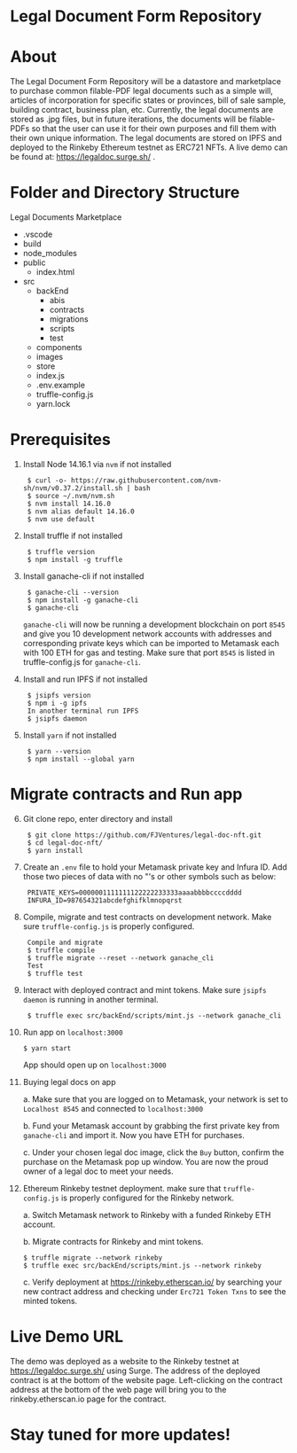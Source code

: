 # <h1>Legal Document Form Repository</h1>
# About

The Legal Document Form Repository will be a datastore and marketplace to purchase common filable-PDF legal documents such as a simple will, articles of incorporation for specific states or provinces, bill of sale sample, building contract, business plan, etc. Currently, the legal documents are stored as .jpg files, but in future iterations, the documents will be filable-PDFs so that the user can use it for their own purposes and fill them with their own unique information. The legal documents are stored on IPFS and deployed to the Rinkeby Ethereum testnet as ERC721 NFTs. A live demo can be found at: https://legaldoc.surge.sh/ .

# Folder and Directory Structure

Legal Documents Marketplace
  - .vscode
  - build
  - node_modules
  - public
    * index.html
  - src
    - backEnd
      - abis
      - contracts
      - migrations
      - scripts
      - test
    - components
    - images
    - store
    * index.js
    * .env.example
    * truffle-config.js
    * yarn.lock


# Prerequisites

1. Install Node 14.16.1 via `nvm` if not installed

        $ curl -o- https://raw.githubusercontent.com/nvm-sh/nvm/v0.37.2/install.sh | bash
        $ source ~/.nvm/nvm.sh
        $ nvm install 14.16.0
        $ nvm alias default 14.16.0
        $ nvm use default

2. Install truffle if not installed

        $ truffle version
        $ npm install -g truffle

3. Install ganache-cli if not installed

        $ ganache-cli --version
        $ npm install -g ganache-cli
        $ ganache-cli

    `ganache-cli` will now be running a development blockchain on port `8545` and give you 10 development network accounts with    addresses and corresponding private keys which can be imported to Metamask each with 100 ETH for gas and testing.  Make sure that port `8545` is listed in truffle-config.js for `ganache-cli`.

4. Install and run IPFS if not installed

        $ jsipfs version
        $ npm i -g ipfs
        In another terminal run IPFS
        $ jsipfs daemon

5. Install `yarn` if not installed

        $ yarn --version
        $ npm install --global yarn

# Migrate contracts and Run app

6. Git clone repo, enter directory and install

        $ git clone https://github.com/FJVentures/legal-doc-nft.git
        $ cd legal-doc-nft/
        $ yarn install

7. Create an `.env` file to hold your Metamask private key and Infura ID. Add those two pieces of data with no "'s or other symbols such as below:

        PRIVATE_KEYS=0000001111111122222233333aaaabbbbccccdddd
        INFURA_ID=987654321abcdefghifklmnopqrst

8. Compile, migrate and test contracts on development network. Make sure `truffle-config.js` is properly configured.

        Compile and migrate
        $ truffle compile
        $ truffle migrate --reset --network ganache_cli
        Test
        $ truffle test

9. Interact with deployed contract and mint tokens. Make sure `jsipfs daemon` is running in another terminal.

        $ truffle exec src/backEnd/scripts/mint.js --network ganache_cli

10. Run app on `localhost:3000`

        $ yarn start

    App should open up on `localhost:3000`

11. Buying legal docs on app

    a. Make sure that you are logged on to Metamask, your network is set to `Localhost 8545` and connected to `localhost:3000`

    b. Fund your Metamask account by grabbing the first private key from `ganache-cli` and import it. Now you have ETH for purchases.

    c. Under your chosen legal doc image, click the `Buy` button, confirm the purchase on the Metamask pop up window. You are now the proud owner of a legal doc to meet your needs.

12. Ethereum Rinkeby testnet deployment. make sure that `truffle-config.js` is properly configured for the Rinkeby network.

    a. Switch Metamask network to Rinkeby with a funded Rinkeby ETH account.
    
    b. Migrate contracts for Rinkeby and mint tokens.

        $ truffle migrate --network rinkeby
        $ truffle exec src/backEnd/scripts/mint.js --network rinkeby

    c. Verify deployment at https://rinkeby.etherscan.io/ by searching your new contract address and checking under `Erc721 Token Txns` to see the minted tokens.

# Live Demo URL
The demo was deployed as a website to the Rinkeby testnet at https://legaldoc.surge.sh/ using Surge. The address of the deployed contract is at the bottom of the website page. Left-clicking on the contract address at the bottom of the web page will bring you to the rinkeby.etherscan.io page for the contract.

# Stay tuned for more updates!